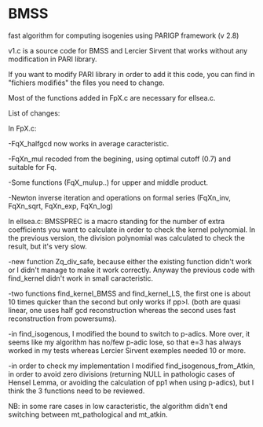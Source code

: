 # BMSS
fast algorithm for computing isogenies using PARIGP framework (v 2.8)

v1.c is a source code for BMSS and Lercier Sirvent that works without any modification in PARI library.

If you want to modify PARI library in order to add it this code, you can find in "fichiers modifiés" the files you need to change.

Most of the functions added in FpX.c are necessary for ellsea.c.

List of changes:

In FpX.c:

-FqX_halfgcd now works in average caracteristic.

-FqXn_mul recoded from the begining, using optimal cutoff (0.7) and suitable for Fq.

-Some functions (FqX_mulup..) for upper and middle product.

-Newton inverse iteration and operations on formal series (FqXn_inv, FqXn_sqrt, FqXn_exp, FqXn_log)


In ellsea.c:
BMSSPREC is a macro standing for the number of extra coefficients you want to calculate in order to check the kernel polynomial.
In the previous version, the division polynomial was calculated to check the result, but it's very slow.

-new function Zq_div_safe, because either the existing function didn't work or I didn't manage to make it work correctly.
Anyway the previous code with find_kernel didn't work in small caracteristic.

-two functions find_kernel_BMSS and find_kernel_LS, the first one is about 10 times quicker than the second but only works if pp>l. (both are quasi linear, one uses half gcd reconstruction whereas the second uses fast reconstruction from powersums).

-in find_isogenous, I modified the bound to switch to p-adics. More over, it seems like my algorithm has no/few p-adic lose, so that e=3 has always worked in my tests whereas Lercier Sirvent exemples needed 10 or more.

-in order to check my implementation I modified find_isogenous_from_Atkin, in order to avoid zero divisions (returning NULL in pathologic cases of Hensel Lemma, or avoiding the calculation of pp1 when using p-adics), but I think the 3 functions need to be reviewed.

NB: in some rare cases in low caracteristic, the algorithm didn't end switching between mt_pathological and mt_atkin.
